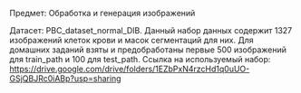 

Предмет: Обработка и генерация изображений

Датасет: PBC_dataset_normal_DIB.
Данный набор данных содержит 1327 изображений клеток крови и масок сегментаций для них. 
Для домашних заданий взяты и предобработаны первые 500 изображений для train_path и 100 для test_path.
Ссылка на используемый набор: https://drive.google.com/drive/folders/1EZbPxN4rzcHd1q0uUO-GSjQBJRc0iABp?usp=sharing

